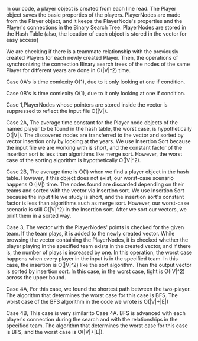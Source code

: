 In our code, a player object is created from each line read. The Player object saves the basic properties of the players. PlayerNodes are made from the Player object, and it keeps the PlayerNode's properties and the Player's connections in the Binary Search Tree. PlayerNodes are stored in the Hash Table (also, the location of each object is stored in the vector for easy access) 

We are checking if there is a teammate relationship with the previously created Players for each newly created Player. Then, the operations of synchronizing the connection Binary search trees of the nodes of the same Player for different years are done in O(|V|^2) time.

Case 0A's is time comlexity O(1), due to it only looking at one if condition.

Case 0B's is time comlexity O(1), due to it only looking at one if condition.

Case 1,PlayerNodes whose pointers are stored inside the vector is suppressed to reflect the input file O(|V|).

Case 2A, The average time constant for the Player node objects of the named player to be found in the hash table, the worst case, is hypothetically O(|V|). The discovered nodes are transferred to the vector and sorted by vector insertion only by looking at the years. We use Insertion Sort because the input file we are working with is short, and the constant factor of the insertion sort is less than algorithms like merge sort. However, the worst case of the sorting algorithm is hypothetically O(|V|^2).

Case 2B, The average time is O(1) when we find a player object in the hash table. However, if this object does not exist, our worst-case scenario happens O (|V|) time. The nodes found are discarded depending on their teams and sorted with the vector via insertion sort. We use Insertion Sort because the input file we study is short, and the insertion sort's constant factor is less than algorithms such as merge sort. However, our worst-case scenario is still O(|V|^2) in the Insertion sort. After we sort our vectors, we print them in a sorted way.

Case 3, The vector with the PlayerNodes' points is checked for the given team. If the team plays, it is added to the newly created vector. While browsing the vector containing the PlayerNodes, it is checked whether the player playing in the specified team exists in the created vector, and if there is, the number of plays is increased by one. In this operation, the worst case happens when every player in the input is in the specified team. In this case, the insertion is O(|V|^2) like the sort algorithm. Then the output vector is sorted by insertion sort. In this case, in the worst case, tight is O(|V|^2) across the upper bound.

Case 4A, For this case, we found the shortest path between the two-player. The algorithm that determines the worst case for this case is BFS. The worst case of the BFS algorithm in the code we wrote is O(|V|+|E|)

Case 4B, This case is very similar to Case 4A. BFS is advanced with each player's connection during the search and with the relationships in the specified team. The algorithm that determines the worst case for this case is BFS, and the worst case is O(|V|+|E|).
